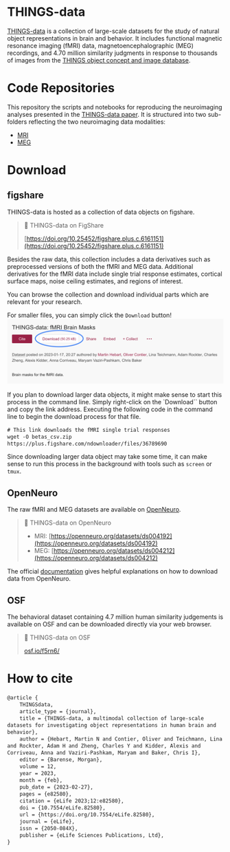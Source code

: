 # THINGS-data

[THINGS-data](https://elifesciences.org/articles/82580) is a collection of large-scale datasets for the study of natural object representations in brain and behavior. It includes functional magnetic resonance imaging (fMRI) data, magnetoencephalographic (MEG) recordings, and 4.70 million similarity judgments in response to thousands of images from the [THINGS object concept and image database](https://doi.org/10.1371/journal.pone.0223792).

# Code Repositories

This repository the scripts and notebooks for reproducing the neuroimaging analyses presented in the [THINGS-data paper](https://elifesciences.org/articles/82580). It is structured into two sub-folders reflecting the two neuroimaging data modalities: 
- [MRI](MRI)
- [MEG](MEG)


# Download

## figshare

THINGS-data is hosted as a collection of data objects on figshare. 

> 🔗 THINGS-data on FigShare
> 
> [https://doi.org/10.25452/figshare.plus.c.6161151](https://doi.org/10.25452/figshare.plus.c.6161151)

Besides the raw data, this collection includes a data derivatives such as preprocessed versions of both the fMRI and MEG data. Additional derivatives for the fMRI data include single trial response estimates, cortical surface maps, noise ceiling estimates, and regions of interest.

You can browse the collection and download individual parts which are relevant for your research.

For smaller files, you can simply click the `Download` button!
![](assets/download_button.png)

If you plan to download larger data objects, it might make sense to start this process in the command line. Simply right-click on the `Download`` button and copy the link address. Executing the following code in the command line to begin the download process for that file. 
```
# This link downloads the fMRI single trial responses
wget -O betas_csv.zip https://plus.figshare.com/ndownloader/files/36789690
```
Since downloading larger data object may take some time, it can make sense to run this process in the background with tools such as `screen` or `tmux`.


## OpenNeuro

The raw fMRI and MEG datasets are available on [OpenNeuro](https://openneuro.org). 

> 🔗 THINGS-data on OpenNeuro
> 
> - MRI: [https://openneuro.org/datasets/ds004192](https://openneuro.org/datasets/ds004192)
> - MEG: [https://openneuro.org/datasets/ds004212](https://openneuro.org/datasets/ds004212)

The official [documentation](https://docs.openneuro.org/user-guide) gives helpful explanations on how to download data from OpenNeuro.


## OSF

The behavioral dataset containing 4.7 million human similarity judgements is available on OSF and can be downloaded directly via your web browser.

> 🔗 THINGS-data on OSF
> 
> [osf.io/f5rn6/](https://osf.io/f5rn6/)


# How to cite
```
@article {
	THINGSdata,
	article_type = {journal},
	title = {THINGS-data, a multimodal collection of large-scale datasets for investigating object representations in human brain and behavior},
	author = {Hebart, Martin N and Contier, Oliver and Teichmann, Lina and Rockter, Adam H and Zheng, Charles Y and Kidder, Alexis and Corriveau, Anna and Vaziri-Pashkam, Maryam and Baker, Chris I},
	editor = {Barense, Morgan},
	volume = 12,
	year = 2023,
	month = {feb},
	pub_date = {2023-02-27},
	pages = {e82580},
	citation = {eLife 2023;12:e82580},
	doi = {10.7554/eLife.82580},
	url = {https://doi.org/10.7554/eLife.82580},
	journal = {eLife},
	issn = {2050-084X},
	publisher = {eLife Sciences Publications, Ltd},
}
```